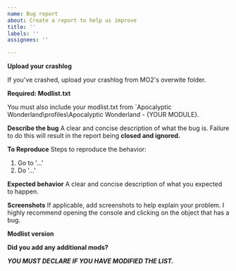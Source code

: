 ```yaml
---
name: Bug report
about: Create a report to help us improve
title: ''
labels: ''
assignees: ''

---
```


**Upload your crashlog**

If you've crashed, upload your crashlog from MO2's overwite folder.

**Required: Modlist.txt**

You must also include your modlist.txt from `Apocalyptic Wonderland\profiles\Apocalyptic Wonderland - {YOUR MODULE}.

**Describe the bug**
A clear and concise description of what the bug is. Failure to do this will result in the report being **closed and ignored.**

**To Reproduce**
Steps to reproduce the behavior:

1. Go to '...'
2. Do '...'

**Expected behavior**
A clear and concise description of what you expected to happen.

**Screenshots**
If applicable, add screenshots to help explain your problem. I highly recommend opening the console and clicking on the object that has a bug.

**Modlist version**

**Did you add any additional mods?**

***YOU MUST DECLARE IF YOU HAVE MODIFIED THE LIST.***
